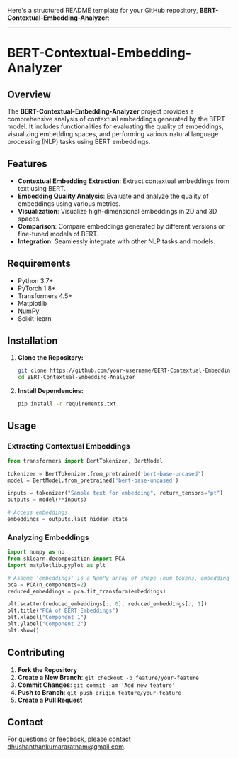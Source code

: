 Here's a structured README template for your GitHub repository, **BERT-Contextual-Embedding-Analyzer**:

---

# BERT-Contextual-Embedding-Analyzer

## Overview

The **BERT-Contextual-Embedding-Analyzer** project provides a comprehensive analysis of contextual embeddings generated by the BERT model. It includes functionalities for evaluating the quality of embeddings, visualizing embedding spaces, and performing various natural language processing (NLP) tasks using BERT embeddings.

## Features

- **Contextual Embedding Extraction**: Extract contextual embeddings from text using BERT.
- **Embedding Quality Analysis**: Evaluate and analyze the quality of embeddings using various metrics.
- **Visualization**: Visualize high-dimensional embeddings in 2D and 3D spaces.
- **Comparison**: Compare embeddings generated by different versions or fine-tuned models of BERT.
- **Integration**: Seamlessly integrate with other NLP tasks and models.

## Requirements

- Python 3.7+
- PyTorch 1.8+
- Transformers 4.5+
- Matplotlib
- NumPy
- Scikit-learn

## Installation

1. **Clone the Repository:**
   ```bash
   git clone https://github.com/your-username/BERT-Contextual-Embedding-Analyzer.git
   cd BERT-Contextual-Embedding-Analyzer
   ```

2. **Install Dependencies:**
   ```bash
   pip install -r requirements.txt
   ```

## Usage

### Extracting Contextual Embeddings

```python
from transformers import BertTokenizer, BertModel

tokenizer = BertTokenizer.from_pretrained('bert-base-uncased')
model = BertModel.from_pretrained('bert-base-uncased')

inputs = tokenizer("Sample text for embedding", return_tensors="pt")
outputs = model(**inputs)

# Access embeddings
embeddings = outputs.last_hidden_state
```

### Analyzing Embeddings

```python
import numpy as np
from sklearn.decomposition import PCA
import matplotlib.pyplot as plt

# Assume 'embeddings' is a NumPy array of shape (num_tokens, embedding_dim)
pca = PCA(n_components=2)
reduced_embeddings = pca.fit_transform(embeddings)

plt.scatter(reduced_embeddings[:, 0], reduced_embeddings[:, 1])
plt.title("PCA of BERT Embeddings")
plt.xlabel("Component 1")
plt.ylabel("Component 2")
plt.show()
```

## Contributing

1. **Fork the Repository**
2. **Create a New Branch**: `git checkout -b feature/your-feature`
3. **Commit Changes**: `git commit -am 'Add new feature'`
4. **Push to Branch**: `git push origin feature/your-feature`
5. **Create a Pull Request**


## Contact

For questions or feedback, please contact [dhushanthankumararatnam@gmail.com](mailto:dhushanthankumararatnam@gmail.com).
